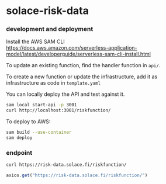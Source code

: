 # solace-risk-data

### development and deployment

Install the AWS SAM CLI  
https://docs.aws.amazon.com/serverless-application-model/latest/developerguide/serverless-sam-cli-install.html

To update an existing function, find the handler function in `api/`.

To create a new function or update the infrastructure, add it as infrastructure as code in `template.yaml`

You can locally deploy the API and test against it.
``` bash
sam local start-api -p 3001
curl http://localhost:3001/riskfunction/
```

To deploy to AWS:
``` bash
sam build --use-container
sam deploy
```

### endpoint

``` bash
curl https://risk-data.solace.fi/riskfunction/
```

``` js
axios.get("https://risk-data.solace.fi/riskfunction/")
```
